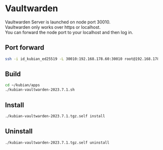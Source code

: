 # Vaultwarden
Vaultwarden Server is launched on node port 30010.  
Vaultwarden only works over https or localhost.  
You can forward the node port to your localhost and then log in.

## Port forward
```bash
ssh -i id_kubian_ed25519 -L 30010:192.168.178.60:30010 root@192.168.178.60
```

## Build
```bash
cd ~/kubian/apps
./kubian-vaultwarden-2023.7.1.sh
```

## Install
```bash
./kubian-vaultwarden-2023.7.1.tgz.self install
```

## Uninstall
```bash
./kubian-vaultwarden-2023.7.1.tgz.self uninstall
```
